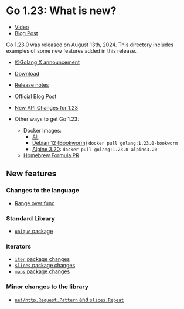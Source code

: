 # Go 1.23: What is new?

* [Video](https://youtu.be/EL4hg73mT2A)
* [Blog Post](https://mariocarrion.com/2024/10/02/what-is-new-in-go-1-23.html)

Go 1.23.0 was released on August 13th, 2024. This directory includes examples of some new features added in this release.

* [@Golang X announcement](https://x.com/golang/status/1823404920583663807)
* [Download](https://go.dev/dl/#go1.23.0)
* [Release notes](https://go.dev/doc/go1.23)
* [Official Blog Post](https://go.dev/blog/go1.23)
* [New API Changes for 1.23](https://github.com/golang/go/issues/67843)

* Other ways to get Go 1.23:
  * Docker Images:
    * [All](https://hub.docker.com/_/golang/tags?page=&page_size=&ordering=&name=1.23.0)
    * [Debian 12 (Bookworm)](https://hub.docker.com/layers/library/golang/1.23.0-bookworm/images/sha256-e3e4449f4e4e7f740122cd1d6c63fe1fb8cd16d526f6c68fc90773111f5b89b1?context=explore) `docker pull golang:1.23.0-bookworm`
    * [Alpine 3.20](https://hub.docker.com/layers/library/golang/1.23.0-alpine3.20/images/sha256-ce1e987ea7759217351b74977a384cea8f44631f1c1add04d1703f13dd3ee850?context=explore): `docker pull golang:1.23.0-alpine3.20`
  * [Homebrew Formula PR](https://github.com/Homebrew/homebrew-core/pull/175310)

## New features

### Changes to the language

* [Range over func](01-range-over-func/)

### Standard Library

* [`unique` package](02-unique/)

### Iterators

* [`iter` package changes](03-iter/)
* [`slices` package changes](04-slices/)
* [`maps` package changes](05-maps/)

### Minor changes to the library

* [`net/http.Request.Pattern` and `slices.Repeat`](06-minor/)
